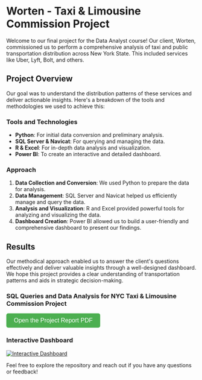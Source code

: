 # Worten - Taxi & Limousine Commission Project

Welcome to our final project for the Data Analyst course! Our client, Worten, commissioned us to perform a comprehensive analysis of taxi and public transportation distribution across New York State. This included services like Uber, Lyft, Bolt, and others.

## Project Overview

Our goal was to understand the distribution patterns of these services and deliver actionable insights. Here's a breakdown of the tools and methodologies we used to achieve this:

### Tools and Technologies

- **Python**: For initial data conversion and preliminary analysis.
- **SQL Server & Navicat**: For querying and managing the data.
- **R & Excel**: For in-depth data analysis and visualization.
- **Power BI**: To create an interactive and detailed dashboard.

### Approach

1. **Data Collection and Conversion**: We used Python to prepare the data for analysis.
2. **Data Management**: SQL Server and Navicat helped us efficiently manage and query the data.
3. **Analysis and Visualization**: R and Excel provided powerful tools for analyzing and visualizing the data.
4. **Dashboard Creation**: Power BI allowed us to build a user-friendly and comprehensive dashboard to present our findings.

## Results

Our methodical approach enabled us to answer the client's questions effectively and deliver valuable insights through a well-designed dashboard. We hope this project provides a clear understanding of transportation patterns and aids in strategic decision-making.

### SQL Queries and Data Analysis for NYC Taxi & Limousine Commission Project

<a href="https://github.com/Anacatarinapinheiro/Worten_Project-NYC_Taxi_Limousine_Commission/blob/main/Project%20Report.pdf" target="_blank" style="text-decoration:none;">
    <button style="background-color:#4CAF50; color:white; padding:10px 20px; border:none; border-radius:5px; cursor:pointer; font-size:16px;">
        Open the Project Report PDF
    </button>
</a>


### Interactive Dashboard

[![Interactive Dashboard](https://github.com/user-attachments/assets/23636a42-0b6c-4624-aa72-59120a9c8580)](https://app.powerbi.com/view?r=eyJrIjoiY2YzOTEwMTEtYmI2Zi00YWQ0LWI2ODUtMzY5OWNiNDViYTY5IiwidCI6IjQzMDJjMGUwLWMxM2MtNDg0My05NTdmLTc1YmYwZDNiOGJmZiIsImMiOjl9)

Feel free to explore the repository and reach out if you have any questions or feedback!


